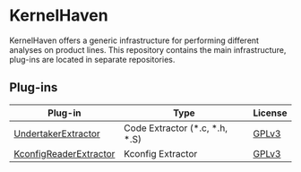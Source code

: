 # KernelHaven
KernelHaven offers a generic infrastructure for performing different analyses on
product lines. This repository contains the main infrastructure, plug-ins are
located in separate repositories.

## Plug-ins


| Plug-in | Type | License |
|---------|------|---------|
|[UndertakerExtractor](https://github.com/KernelHaven/UndertakerExtractor)| Code Extractor (*.c, *.h, *.S)| [GPLv3](http://www.gnu.org/licenses/gpl-3.0.html) |
|[KconfigReaderExtractor](https://github.com/KernelHaven/KconfigReaderExtractor)| Kconfig Extractor | [GPLv3](http://www.gnu.org/licenses/gpl-3.0.html) |
